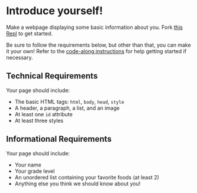 # Introduce yourself!
Make a webpage displaying some basic information about you. Fork [this Repl](https://repl.it/@JosephMaxwell/EmptyWeb) to get started.

Be sure to follow the requirements below, but other than that, you can make it your own! Refer to the [code-along instructions](HtmlCssReviewCodeAlong.md) for help getting started if necessary.

## Technical Requirements
Your page should include:
- The basic HTML tags: `html`, `body`, `head`, `style`
- A header, a paragraph, a list, and an image
- At least one `id` attribute
- At least three styles

## Informational Requirements
Your page should include:
- Your name
- Your grade level
- An unordered list containing your favorite foods (at least 2)
- Anything else you think we should know about you!